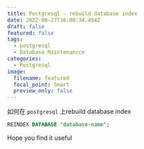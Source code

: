 ```yaml
---
title: Postgresql - rebuild database index
date: 2022-06-27T16:00:34.494Z
draft: false
featured: false
tags:
  - postgresql
  - Database Maintenancce
categories:
  - Postgresql
image:
  filename: featured
  focal_point: Smart
  preview_only: false
---
```

如何在 `postgresql` 上rebuild database index
```sql
REINDEX DATABASE "database-name";
```

Hope you find it useful